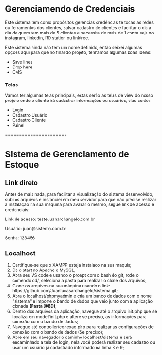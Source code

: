<h1>Gerenciamendo de Credenciais</h1>

<p>Este sistema tem como propósitos gerencias credências te todas as redes ou ferramentos dos clientes, salvar cadastro de clientes e facilitar o dia a dia de quem tem mais de 5 clientes e necessita de mais de 1 conta seja no instagram, linkedin, RD station ou linktree.</p>

<p>Este sistema ainda não tem um nome definido, então deixei algumas opções aqui para que no final do projeto, tenhamos algumas boas idéias:</p>
<ul>
    <li>Save lines</li>
    <li>Drop here</li>
    <li>CMS</li>
</ul>

<h3>Telas</h3>

<p>Vamos ter algumas telas principais, estas serão as telas de view do nosso projeto onde o cliente irá cadastrar informações ou usuários, elas serão:</p>

<ul>
    <li>Login</li>
    <li>Cadastro Usuário</li>
    <li>Cadastro Cliente</li>
    <li>Painel</li>
</ul>

======================

<h1>Sistema de Gerenciamento de Estoque</h1>

<h2>Link direto</h2>

<p>Antes de mais nada, para facilitar a visualização do sistema desenvolvido, subi os arquivos e instanciei em meu servidor para que não precise realizar a instalação na sua máquina para avaliar o mesmo, segue link de acesso e credenciais:</p>

<p>Link de acesso: teste.juanarchangelo.com.br</p>
<p>Usuário: juan@sistema.com.br</p>
<p>Senha: 123456</p>

<h2>Localhost</h2>

<ol>
    <li>Certifique-se que o XAMPP esteja instalado na sua maquia;</li>
    <li>De o start no Apache e MySQL;</li>
    <li>Abra seu VS code e usando o pronpt com o bash do git, rode o comendo cd/, seleciona a pasta para realizar o clone dos arquivos;</li>
    <li>Clone os arquivos na sua máquina usando o link: https://github.com/Juanlucasarchangelo/sistema.git;</li>
    <li>Abra o localhost/phpmyadmin e cria um banco de dados com o nome "sistema" e importe o bando de dados que veio junto com a aplicação clonada <strong>(Pasta @BD)</strong>;</li>
    <li>Dentro dos arquivos da aplicação, navegue até o arquivo init.php que se localiza em model/init.php e altere se preciso, as informações para conexão com o bando de dados;</li>
    <li>Navegue até controller/conexao.php para realizar as configurações de conexão com o bando de dados (Se preciso);</li>
    <li>Abre em seu navegador o caminho localhost/sistema e será encaminhado a tela de login, nela você poderá realizar seu cadastro ou usar um usuário já cadastrado informado na linha 8 e 9;</li>
</ol>

